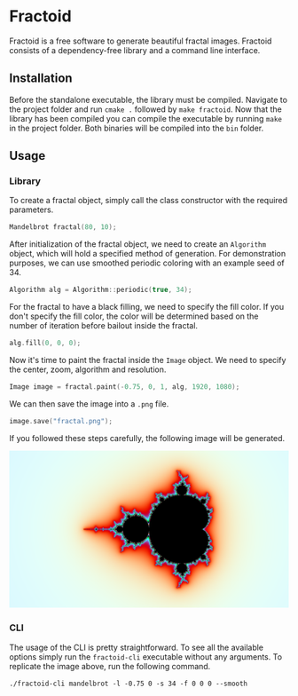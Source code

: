 # Fractoid

Fractoid is a free software to generate beautiful fractal images. Fractoid consists of a dependency-free library and a
command line interface.

## Installation

Before the standalone executable, the library must be compiled. Navigate to the project folder and run `cmake .`
followed by `make fractoid`. Now that the library has been compiled you can compile the executable by running `make`
in the project folder. Both binaries will be compiled into the `bin` folder.

## Usage

### Library

To create a fractal object, simply call the class constructor with the required parameters.
```c++
Mandelbrot fractal(80, 10);
```
After initialization of the fractal object, we need to create an `Algorithm` object, which will hold a specified method
of generation. For demonstration purposes, we can use smoothed periodic coloring with an example seed of 34.
```c++
Algorithm alg = Algorithm::periodic(true, 34);
```
For the fractal to have a black filling, we need to specify the fill color. If you don't specify the fill color, the
color will be determined based on the number of iteration before bailout inside the fractal.
```c++
alg.fill(0, 0, 0);
```
Now it's time to paint the fractal inside the `Image` object. We need to specify the center, zoom, algorithm and
resolution.
```c++
Image image = fractal.paint(-0.75, 0, 1, alg, 1920, 1080);
```
We can then save the image into a `.png` file.
```c++
image.save("fractal.png");
```
If you followed these steps carefully, the following image will be generated.

![example1.png](./img/example1.png)

### CLI

The usage of the CLI is pretty straightforward. To see all the available options simply run the `fractoid-cli`
executable without any arguments. To replicate the image above, run the following command.
```shell
./fractoid-cli mandelbrot -l -0.75 0 -s 34 -f 0 0 0 --smooth
```
